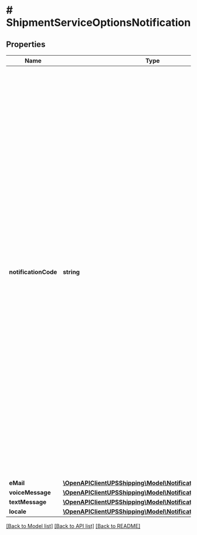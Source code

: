 # # ShipmentServiceOptionsNotification

## Properties

Name | Type | Description | Notes
------------ | ------------- | ------------- | -------------
**notificationCode** | **string** | The type of notification requested.  Note: - QVN Exception notification and return notification are not applicable to GFP. - QV In-transit and Return Notifications are only valid for ImportControl and Return shipment. - QV In-transit Notification is allowed for return shipments only. - QV Ship Notification is allowed for forward moving shipments only.  Valid values: - 5 - QV In-transit Notification - 6 - QV Ship Notification - 7 - QV Exception Notification - 8 - QV Delivery Notification - 2 - Return Notification or Label Creation Notification - 012 - Alternate Delivery Location Notification - 013 - UAP Shipper Notification. |
**eMail** | [**\OpenAPIClientUPSShipping\Model\NotificationEMail**](NotificationEMail.md) |  |
**voiceMessage** | [**\OpenAPIClientUPSShipping\Model\NotificationVoiceMessage**](NotificationVoiceMessage.md) |  | [optional]
**textMessage** | [**\OpenAPIClientUPSShipping\Model\NotificationTextMessage**](NotificationTextMessage.md) |  | [optional]
**locale** | [**\OpenAPIClientUPSShipping\Model\NotificationLocale**](NotificationLocale.md) |  | [optional]

[[Back to Model list]](../../README.md#models) [[Back to API list]](../../README.md#endpoints) [[Back to README]](../../README.md)
